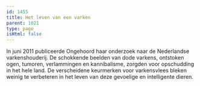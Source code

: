```yaml
---
id: 1455
title: Het leven van een varken
parent: 1021
type: page
isHtml: false
---
```

In juni 2011 publiceerde Ongehoord haar onderzoek naar de Nederlandse varkenshouderij. De schokkende beelden van dode varkens, ontstoken ogen, tumoren, verlammingen en kannibalisme, zorgden voor opschudding in het hele land. De verscheidene keurmerken voor varkensvlees bleken weinig te verbeteren in het leven van deze gevoelige en intelligente dieren.